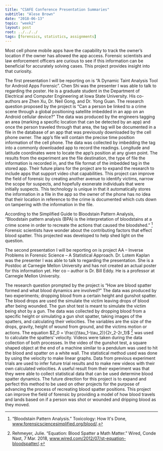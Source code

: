 ```yaml
---
title: "CSAFE Conference Presentation Summaries"
subtitle: "Alese Brown"
date: "2018-06-13"
topic: "week2"
layout: post
root: ../../../
tags: [forensics, statistics, assignments]
---
```


  Most cell phone mobile apps have the capability to track the owner’s location if the owner has allowed the app access. Forensic scientists and law enforcement officers are curious to see if this information can be beneficial for accurately solving cases. This project provides insight into that curiosity.

  The first presentation I will be reporting on is “A Dynamic Taint Analysis Tool for Android Apps Forensic”. Chen Shi was the presenter I was able to talk to regarding the poster. He is a graduate student in the Department of Electrical and Computer Engineering at Iowa State University. His co-authors are Zhen Xu, Dr. Neil Gong, and Dr. Yong Guan. The research question proposed by the project is “Can a person be linked to a crime scene through a global positioning satellite imbedded in an app on an Android cellular device?” The data was produced by the engineers tagging an area (marking a specific location that can be detected by an app) and once the person traveled through that area, the tag will be documented in a file in the database of an app that was previously downloaded by the cell phone owner. The app’s file will contain the precise time position information of the cell phone. The data was collected by imbedding the tag into a commonly downloaded app to record the readings. Longitude and latitude coordinates were to locate the app’s position at any given point. The results from the experiment are the file destination, the type of file the information is recorded in, and the file format of the imbedded tag in the stored app. Their future plans for the project are to expand the research to include apps that support video chat capabilities. This project can improve the field of forensic by creating another avenue to identify victims, narrow the scope for suspects, and hopefully exonerate individuals that were initially suspects. This technology is unique in that it automatically stores the information in a file in the app so the owner of the phone has no idea that their location in reference to the crime is documented which cuts down on tampering with the information in the file.
  
  According to the Simplified Guide to Bloodstain Pattern Analysis, “Bloodstain pattern analysis (BPA) is the interpretation of bloodstains at a crime scene in order to recreate the actions that caused the bloodshed.” [^1] Forensic scientists have wonder about the contributing factors that effect blood spatter. This projected was developed to help shed light on the question.
  
  The second presentation I will be reporting on is project AA – Inverse Problems in Forensic Science – A Statistical Approach. Dr. Lotem Kaplan was the presenter I was able to talk to regarding the presentation. She is a Postdoc at Carnegie Mellon University and has not created an actual poster for this information yet. Her co – author is Dr. Bill Eddy. He is a professor at Carnegie Mellon University.
  
  The research question prompted by the project is “How are blood spatter formed and what blood dynamics are involved?” The data was produced by two experiments; dropping blood from a certain height and gunshot spatter. The blood drops are used the simulate the victim leaving drops of blood after being wounded. The gun shot test is meant to simulate the victim being shot by a gun. The data was collected by dropping blood from a specific height or simulating a gun shot spatter, taking images of the spatters, and calculating their velocities. The variables are the size of the drops, gravity, height of wound from ground, and the victims motion or actions. The equation $Z_0 = \frac{(\tau_1-\tau_2)}{2r_2-2r_1}$ [^2] was used to calculate the spatters’ velocity. Videos were taken during the data collection of both processes. In the video of the gunshot test, a square shaped object at the end of a machine similar to a pendulum was used to hit the blood and spatter on a white wall. The statistical method used was done by using the velocity to make linear graphs. Data from previous experiment trials are used to infer future trial results and to make new videos with their own calculated velocities. A useful result from their experiment was that they were able to collect statistical data that can be used determine blood spatter dynamics. The future direction for this project is to expand and perfect this method to be used on other projects for the purpose of advancing the process of recreating blood spatter positions. This project can improve the field of forensic by providing a model of how blood travels and lands based on if a person was shot or wounded and dripping blood as they moved. 

[^1]: “Bloodstain Pattern Analysis.” Toxicology: How It's Done, 
www.forensicsciencesimplified.org/blood/.

[^2]: Rehmeyer, Julie. “Equation: Blood Spatter a Math Matter.” Wired, Conde Nast, 7 Mar. 2018, www.wired.com/2012/07/st-equation-bloodspatter/.
